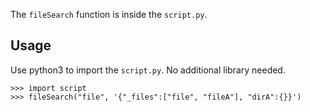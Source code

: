 The `fileSearch` function is inside the `script.py`.

Usage
--------------------

Use python3 to import the `script.py`. No additional library needed.

```
>>> import script
>>> fileSearch("file", '{"_files":["file", "fileA"], "dirA":{}}')
```

